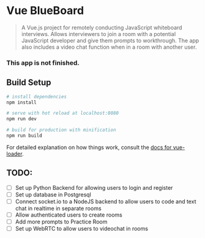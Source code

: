# Vue BlueBoard

> A Vue.js project for remotely conducting JavaScript whiteboard interviews. Allows interviewers to join a room with a potential JavaScript developer and give them prompts to workthrough. The app also includes a video chat function when in a room with another user.
### This app is not finished.


## Build Setup

``` bash
# install dependencies
npm install

# serve with hot reload at localhost:8080
npm run dev

# build for production with minification
npm run build
```

For detailed explanation on how things work, consult the [docs for vue-loader](http://vuejs.github.io/vue-loader).

## TODO:
- [ ] Set up Python Backend for allowing users to login and register
- [ ] Set up database in Postgresql
- [ ] Connect socket.io to a NodeJS backend to allow users to code and text chat in realtime in separate rooms
- [ ] Allow authenticated users to create rooms
- [ ] Add more prompts to Practice Room
- [ ] Set up WebRTC to allow users to videochat in rooms 